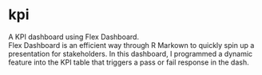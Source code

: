 # kpi
 A KPI dashboard using Flex Dashboard. 
 <br>
Flex Dashboard is an efficient way through R Markown to quickly spin up a presentation for stakeholders. 
In this dashboard, I programmed a dynamic feature into the KPI table that triggers a pass or fail response in the dash. 


